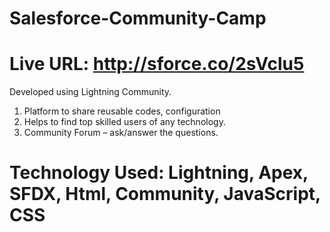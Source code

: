 # Salesforce-Community-Camp

# Live URL: http://sforce.co/2sVclu5

 Developed using Lightning Community.
1)	Platform to share reusable codes, configuration
2)	Helps to find top skilled users of any technology.
3)	Community Forum – ask/answer the questions.

 # Technology Used: Lightning, Apex, SFDX, Html, Community, JavaScript, CSS
